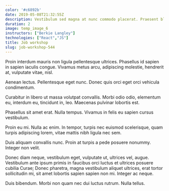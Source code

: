 ```yaml
---
color: '#c6892b'
date: 2019-05-08T21:32:55Z
description: Vestibulum sed magna at nunc commodo placerat. Praesent blandit.
duration: 2
image: temp_image_6
instructors: ["Berkie Langley"]
technologies: ["React","JS"]
title: Job workshop
slug: job-workshop-544
---
```

Proin interdum mauris non ligula pellentesque ultrices. Phasellus id sapien in sapien iaculis congue. Vivamus metus arcu, adipiscing molestie, hendrerit at, vulputate vitae, nisl.

Aenean lectus. Pellentesque eget nunc. Donec quis orci eget orci vehicula condimentum.

Curabitur in libero ut massa volutpat convallis. Morbi odio odio, elementum eu, interdum eu, tincidunt in, leo. Maecenas pulvinar lobortis est.

Phasellus sit amet erat. Nulla tempus. Vivamus in felis eu sapien cursus vestibulum.

Proin eu mi. Nulla ac enim. In tempor, turpis nec euismod scelerisque, quam turpis adipiscing lorem, vitae mattis nibh ligula nec sem.

Duis aliquam convallis nunc. Proin at turpis a pede posuere nonummy. Integer non velit.

Donec diam neque, vestibulum eget, vulputate ut, ultrices vel, augue. Vestibulum ante ipsum primis in faucibus orci luctus et ultrices posuere cubilia Curae; Donec pharetra, magna vestibulum aliquet ultrices, erat tortor sollicitudin mi, sit amet lobortis sapien sapien non mi. Integer ac neque.

Duis bibendum. Morbi non quam nec dui luctus rutrum. Nulla tellus.
